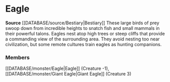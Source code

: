 ﻿---
creature_family: Eagle
id: '39'
name: Eagle
rarity: Common
source: '[[DATABASE/source/Bestiary|Bestiary]]'
type: Creature Family

---
# Eagle

**Source** [[DATABASE/source/Bestiary|Bestiary]]
These large birds of prey swoop down from incredible heights to snatch fish and small mammals in their powerful talons. Eagles nest atop high trees or steep cliffs that provide a commanding view of the surrounding area. They avoid nesting too near civilization, but some remote cultures train eagles as hunting companions.

### Members

[[DATABASE/monster/Eagle|Eagle]] (Creature -1), [[DATABASE/monster/Giant Eagle|Giant Eagle]] (Creature 3)